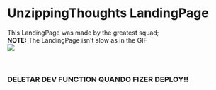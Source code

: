 # UnzippingThoughts LandingPage
This LandingPage was made by the greatest squad; <br>
**NOTE:** The LandingPage isn't slow as in the GIF
<br>
<img src="./assets/lp_giphy.gif"/>

<br>

### DELETAR DEV FUNCTION QUANDO FIZER DEPLOY!!